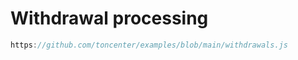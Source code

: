 # Withdrawal processing

```js reference
https://github.com/toncenter/examples/blob/main/withdrawals.js 
```